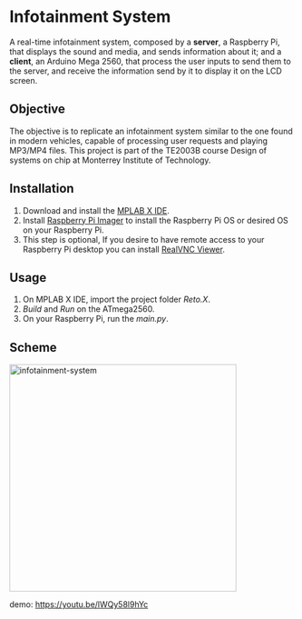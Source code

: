 # Infotainment System

A real-time infotainment system, composed by a **server**, a Raspberry Pi, that displays the sound and media, and sends information about it; and a **client**, an Arduino Mega 2560, that process the user inputs to send them to the server, and receive the information send by it to display it on the LCD screen.

## Objective

The objective is to replicate an infotainment system similar to the one found in modern vehicles, capable of processing user requests and playing MP3/MP4 files. This project is part of the TE2003B course Design of systems on chip at Monterrey Institute of Technology.

## Installation

1. Download and install the [MPLAB X IDE](https://www.microchip.com/en-us/tools-resources/develop/mplab-x-ide).
2. Install [Raspberry Pi Imager](https://www.raspberrypi.com/software/) to install the Raspberry Pi OS or desired OS on your Raspberry Pi.
3. This step is optional, If you desire to have remote access to your Raspberry Pi desktop you can install [RealVNC Viewer](https://www.realvnc.com/en/connect/download/viewer/).

## Usage

1. On MPLAB X IDE, import the project folder *Reto.X*.
2. *Build* and *Run* on the ATmega2560.
3. On your Raspberry Pi, run the *main.py*.

## Scheme

<img src="https://i.ibb.co/88cdpKR/infotainment-system.png" alt="infotainment-system" width="auto" height="400">

demo: https://youtu.be/lWQy58l9hYc
